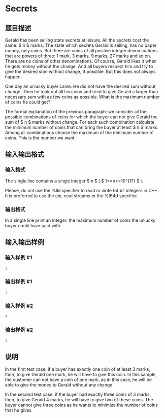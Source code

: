 # Secrets

## 题目描述

Gerald has been selling state secrets at leisure. All the secrets cost the same: $ n $ marks. The state which secrets Gerald is selling, has no paper money, only coins. But there are coins of all positive integer denominations that are powers of three: 1 mark, 3 marks, 9 marks, 27 marks and so on. There are no coins of other denominations. Of course, Gerald likes it when he gets money without the change. And all buyers respect him and try to give the desired sum without change, if possible. But this does not always happen.

One day an unlucky buyer came. He did not have the desired sum without change. Then he took out all his coins and tried to give Gerald a larger than necessary sum with as few coins as possible. What is the maximum number of coins he could get?

The formal explanation of the previous paragraph: we consider all the possible combinations of coins for which the buyer can not give Gerald the sum of $ n $ marks without change. For each such combination calculate the minimum number of coins that can bring the buyer at least $ n $ marks. Among all combinations choose the maximum of the minimum number of coins. This is the number we want.

## 输入输出格式

### 输入格式

The single line contains a single integer $ n $ ( $ 1<=n<=10^{17} $ ).

Please, do not use the %lld specifier to read or write 64 bit integers in С++. It is preferred to use the cin, cout streams or the %I64d specifier.

### 输出格式

In a single line print an integer: the maximum number of coins the unlucky buyer could have paid with.

## 输入输出样例

### 输入样例 #1

```cpp
1

```
### 输出样例 #1

```cpp
1

```
### 输入样例 #2

```cpp
4

```
### 输出样例 #2

```cpp
2

```
## 说明

In the first test case, if a buyer has exactly one coin of at least 3 marks, then, to give Gerald one mark, he will have to give this coin. In this sample, the customer can not have a coin of one mark, as in this case, he will be able to give the money to Gerald without any change.

In the second test case, if the buyer had exactly three coins of 3 marks, then, to give Gerald 4 marks, he will have to give two of these coins. The buyer cannot give three coins as he wants to minimize the number of coins that he gives.

